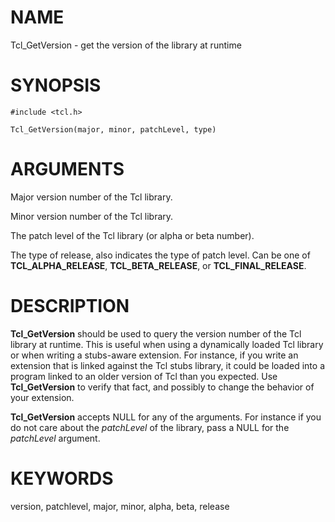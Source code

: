 # NAME

Tcl_GetVersion - get the version of the library at runtime

# SYNOPSIS

    #include <tcl.h>

    Tcl_GetVersion(major, minor, patchLevel, type)

# ARGUMENTS

Major version number of the Tcl library.

Minor version number of the Tcl library.

The patch level of the Tcl library (or alpha or beta number).

The type of release, also indicates the type of patch level. Can be one
of **TCL_ALPHA_RELEASE**, **TCL_BETA_RELEASE**, or
**TCL_FINAL_RELEASE**.

# DESCRIPTION

**Tcl_GetVersion** should be used to query the version number of the Tcl
library at runtime. This is useful when using a dynamically loaded Tcl
library or when writing a stubs-aware extension. For instance, if you
write an extension that is linked against the Tcl stubs library, it
could be loaded into a program linked to an older version of Tcl than
you expected. Use **Tcl_GetVersion** to verify that fact, and possibly
to change the behavior of your extension.

**Tcl_GetVersion** accepts NULL for any of the arguments. For instance
if you do not care about the *patchLevel* of the library, pass a NULL
for the *patchLevel* argument.

# KEYWORDS

version, patchlevel, major, minor, alpha, beta, release
